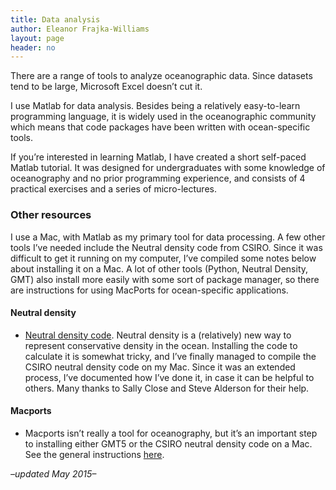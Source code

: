 ```yaml
---
title: Data analysis
author: Eleanor Frajka-Williams
layout: page
header: no
---
```

There are a range of tools to analyze oceanographic data. Since datasets tend to be large, Microsoft Excel doesn&#8217;t cut it. 

I use Matlab for data analysis. Besides being a relatively easy-to-learn programming language, it is widely used in the oceanographic community which means that code packages have been written with ocean-specific tools. 

If you&#8217;re interested in learning Matlab, I have created a short self-paced Matlab tutorial. It was designed for undergraduates with some knowledge of oceanography and no prior programming experience, and consists of 4 practical exercises and a series of micro-lectures.

### Other resources

I use a Mac, with Matlab as my primary tool for data processing. A few other tools I&#8217;ve needed include the Neutral density code from CSIRO. Since it was difficult to get it running on my computer, I&#8217;ve compiled some notes below about installing it on a Mac. A lot of other tools (Python, Neutral Density, GMT) also install more easily with some sort of package manager, so there are instructions for using MacPorts for ocean-specific applications.

#### Neutral density

  * [Neutral density code][1]. Neutral density is a (relatively) new way to represent conservative density in the ocean. Installing the code to calculate it is somewhat tricky, and I&#8217;ve finally managed to compile the CSIRO neutral density code on my Mac. Since it was an extended process, I&#8217;ve documented how I&#8217;ve done it, in case it can be helpful to others. Many thanks to Sally Close and Steve Alderson for their help.

#### Macports

  * Macports isn&#8217;t really a tool for oceanography, but it&#8217;s an important step to installing either GMT5 or the CSIRO neutral density code on a Mac.  
    See the general instructions [here][2]. 

*&#8211;updated May 2015&#8211;*

 [1]: http://frajka-williams.com/resources/neutral-density/
 [2]: http://frajka-williams.com/resources/using-macports-for-oceanography/
